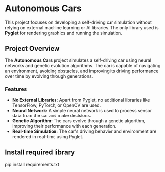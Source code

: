 # Autonomous Cars

This project focuses on developing a self-driving car simulation without relying on external machine learning or AI libraries. The only library used is **Pyglet** for rendering graphics and running the simulation.

## Project Overview

The **Autonomous Cars** project simulates a self-driving car using neural networks and genetic evolution algorithms. The car is capable of navigating an environment, avoiding obstacles, and improving its driving performance over time by evolving through generations.

### Features

- **No External Libraries:** Apart from Pyglet, no additional libraries like TensorFlow, PyTorch, or OpenCV are used.
- **Neural Network:** A simple neural network is used to process sensor data from the car and make decisions.
- **Genetic Algorithm:** The cars evolve through a genetic algorithm, improving their performance with each generation.
- **Real-time Simulation:** The car's driving behavior and environment are rendered in real-time using Pyglet.

## Install required library

pip install requirements.txt
